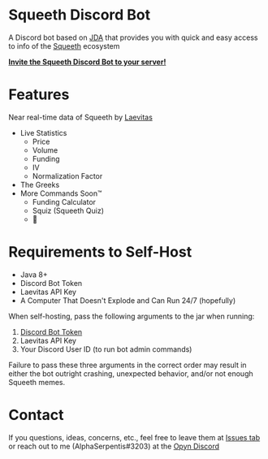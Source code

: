 # Squeeth Discord Bot
A Discord bot based on [JDA](https://github.com/DV8FromTheWorld/JDA) that provides you with quick and easy access to info of the [Squeeth](https://squeeth.com) ecosystem

[**Invite the Squeeth Discord Bot to your server!**](https://discord.com/api/oauth2/authorize?client_id=966062130472304681&permissions=0&scope=bot)

# Features
Near real-time data of Squeeth by [Laevitas](https://app.laevitas.ch/dashboard/squeeth)
- Live Statistics
  - Price
  - Volume
  - Funding
  - IV
  - Normalization Factor
- The Greeks
- More Commands Soon:tm:
  - Funding Calculator
  - Squiz (Squeeth Quiz)
  - :eyes: 

# Requirements to Self-Host

- Java 8+
- Discord Bot Token
- Laevitas API Key
- A Computer That Doesn't Explode and Can Run 24/7 (hopefully)

When self-hosting, pass the following arguments to the jar when running:

1. [Discord Bot Token](https://discord.com/developers/applications)
2. Laevitas API Key
3. Your Discord User ID (to run bot admin commands)

Failure to pass these three arguments in the correct order may result in either the bot outright crashing, unexpected behavior, and/or not enough Squeeth memes.

# Contact

If you questions, ideas, concerns, etc., feel free to leave them at [Issues tab](https://github.com/AlphaSerpentis/SqueethDiscordBot/issues) or reach out to me (AlphaSerpentis#3203) at the [Opyn Discord](https://discord.gg/opyn) 
